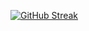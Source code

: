 [![GitHub Streak](https://github-readme-streak-stats.herokuapp.com/?user=coldman-47)](https://git.io/streak-stats)
